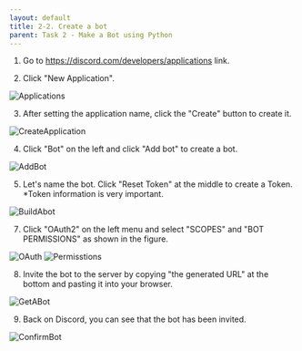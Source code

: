 ```yaml
---
layout: default
title: 2-2. Create a bot
parent: Task 2 - Make a Bot using Python
---
```


1. Go to https://discord.com/developers/applications link.

2. Click "New Application".

![Applications](https://user-images.githubusercontent.com/90645441/161938682-29044da0-a590-432a-9ff2-b66b3e3ef6d2.png)

3. After setting the application name, click the "Create" button to create it.

![CreateApplication](https://user-images.githubusercontent.com/90645441/161938722-2908c095-5456-4341-8c05-3f7d3f311d6b.png)

4. Click "Bot" on the left and click "Add bot" to create a bot.

![AddBot](https://user-images.githubusercontent.com/90645441/161938526-74839b13-2ae7-4f0d-80d1-b4f405dcc3d8.png)

5. Let's name the bot. Click "Reset Token" at the middle to create a Token. 
*Token information is very important.

![BuildAbot](https://user-images.githubusercontent.com/90645441/161938845-f4535b7c-7ece-4138-bb77-ab19f089d0fe.png)

7. Click "OAuth2" on the left menu and select "SCOPES" and "BOT PERMISSIONS" as shown in the figure.

![OAuth](https://user-images.githubusercontent.com/90645441/161939011-6b78328b-2265-4146-b9f2-46f1fedd7a82.png)
![Permisstions](https://user-images.githubusercontent.com/90645441/161939022-54c3669f-d1a6-4b5d-843c-ca3a1092fe38.png)

8. Invite the bot to the server by copying "the generated URL" at the bottom and pasting it into your browser.

![GetABot](https://user-images.githubusercontent.com/90645441/161939076-7dce2aea-1d25-4b15-ac82-a97d0216435c.png)

9. Back on Discord, you can see that the bot has been invited.

![ConfirmBot](https://user-images.githubusercontent.com/90645441/161939110-b6add9e3-b998-46f8-90ab-4ba7a09f482a.png)



